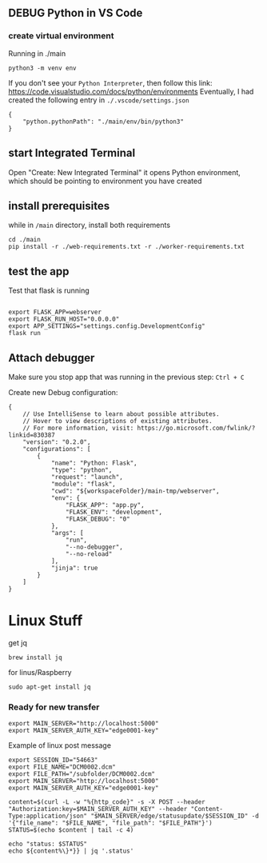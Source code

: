 

## DEBUG Python in VS Code

### create virtual environment
Running in ./main
```
python3 -m venv env
```

If you don't see your `Python Interpreter`, then follow this link: https://code.visualstudio.com/docs/python/environments
Eventually, I had created the following entry in `./.vscode/settings.json`
```
{
    "python.pythonPath": "./main/env/bin/python3"
}
```


## start Integrated Terminal

Open "Create: New Integrated Terminal"  it opens Python environment, which should be pointing to environment you have created


## install prerequisites

while in `/main` directory, install both requirements
```
cd ./main
pip install -r ./web-requirements.txt -r ./worker-requirements.txt 
```

## test the app

Test that flask is running
```

export FLASK_APP=webserver
export FLASK_RUN_HOST="0.0.0.0"
export APP_SETTINGS="settings.config.DevelopmentConfig"
flask run
```

## Attach debugger

Make sure you stop app that was running in the previous step: `Ctrl + C`

Create new Debug configuration:
```
{
    // Use IntelliSense to learn about possible attributes.
    // Hover to view descriptions of existing attributes.
    // For more information, visit: https://go.microsoft.com/fwlink/?linkid=830387
    "version": "0.2.0",
    "configurations": [
        {
            "name": "Python: Flask",
            "type": "python",
            "request": "launch",
            "module": "flask",
            "cwd": "${workspaceFolder}/main-tmp/webserver",
            "env": {
                "FLASK_APP": "app.py",
                "FLASK_ENV": "development",
                "FLASK_DEBUG": "0"
            },
            "args": [
                "run",
                "--no-debugger",
                "--no-reload"
            ],
            "jinja": true
        }
    ]
}
```


# Linux Stuff
get jq

```
brew install jq
```

for linus/Raspberry
```
sudo apt-get install jq
```


### Ready for new transfer
```
export MAIN_SERVER="http://localhost:5000"
export MAIN_SERVER_AUTH_KEY="edge0001-key"

```


Example of linux post message




```
export SESSION_ID="54663"
export FILE_NAME="DCM0002.dcm"
export FILE_PATH="/subfolder/DCM0002.dcm"
export MAIN_SERVER="http://localhost:5000"
export MAIN_SERVER_AUTH_KEY="edge0001-key"

content=$(curl -L -w "%{http_code}" -s -X POST --header "Authorization:key=$MAIN_SERVER_AUTH_KEY" --header "Content-Type:application/json" "$MAIN_SERVER/edge/statusupdate/$SESSION_ID" -d '{"file_name": "$FILE_NAME", "file_path": "$FILE_PATH"}')
STATUS=$(echo $content | tail -c 4)

echo "status: $STATUS"
echo ${content%\}*}} | jq '.status'

```